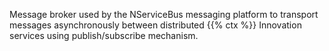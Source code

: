 Message broker used by the NServiceBus messaging platform to transport messages asynchronously between distributed {{% ctx %}} Innovation services using publish/subscribe mechanism.